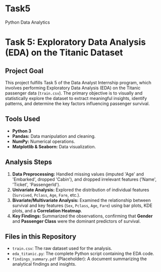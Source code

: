 # Task5
Python Data Analytics
# Task 5: Exploratory Data Analysis (EDA) on the Titanic Dataset

## Project Goal
This project fulfills Task 5 of the Data Analyst Internship program, which involves performing Exploratory Data Analysis (EDA) on the Titanic passenger data (`train.csv`). The primary objective is to visually and statistically explore the dataset to extract meaningful insights, identify patterns, and determine the key factors influencing passenger survival.

## Tools Used
* **Python 3**
* **Pandas:** Data manipulation and cleaning.
* **NumPy:** Numerical operations.
* **Matplotlib & Seaborn:** Data visualization.

## Analysis Steps
1.  **Data Preprocessing:** Handled missing values (imputed 'Age' and 'Embarked', dropped 'Cabin'), and dropped irrelevant features ('Name', 'Ticket', 'PassengerId').
2.  **Univariate Analysis:** Explored the distribution of individual features (`Survived`, `Pclass`, `Age`, `Fare`, etc.).
3.  **Bivariate/Multivariate Analysis:** Examined the relationship between survival and key features (`Sex`, `Pclass`, `Age`, `Fare`) using bar plots, KDE plots, and a **Correlation Heatmap**.
4.  **Key Findings:** Summarized the observations, confirming that **Gender** and **Passenger Class** were the dominant predictors of survival.

## Files in this Repository
* `train.csv`: The raw dataset used for the analysis.
* `eda_titanic.py`: The complete Python script containing the EDA code.
* `findings_summary.pdf` (Placeholder): A document summarizing the analytical findings and insights.
